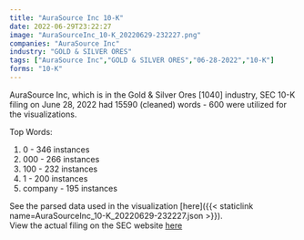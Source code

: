 ```yaml
---
title: "AuraSource Inc 10-K"
date: 2022-06-29T23:22:27
image: "AuraSourceInc_10-K_20220629-232227.png"
companies: "AuraSource Inc"
industry: "GOLD & SILVER ORES"
tags: ["AuraSource Inc","GOLD & SILVER ORES","06-28-2022","10-K"]
forms: "10-K"
---
```

AuraSource Inc, which is in the Gold & Silver Ores [1040] industry, SEC 10-K filing on June 28, 2022 had 15590 (cleaned) words - 600 were utilized for the visualizations.

Top Words:
1. 0 - 346 instances
2. 000 - 266 instances
3. 100 - 232 instances
4. 1 - 200 instances
5. company - 195 instances


See the parsed data used in the visualization [here]({{< staticlink name=AuraSourceInc_10-K_20220629-232227.json >}}).  
View the actual filing on the SEC website [here](https://www.sec.gov/Archives/edgar/data/1083922/0001308411-22-000009.txt)